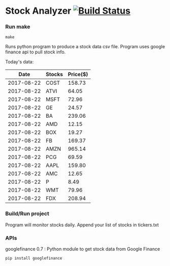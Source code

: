 # Stock Analyzer [![Build Status](https://travis-ci.org/ogoyal/StockAnalyzer.svg?branch=master)](https://travis-ci.org/ogoyal/StockAnalyzer)

### Run make
```
make
```

Runs python program to produce a stock data csv file. Program uses google finance api to pull stock info.

Today's data:

| Date| Stocks| Price($) | 
| --- | --- | ---  | 
| 2017-08-22| COST| 158.73 | 
| 2017-08-22| ATVI| 64.05 | 
| 2017-08-22| MSFT| 72.96 | 
| 2017-08-22| GE| 24.57 | 
| 2017-08-22| BA| 239.06 | 
| 2017-08-22| AMD| 12.15 | 
| 2017-08-22| BOX| 19.27 | 
| 2017-08-22| FB| 169.37 | 
| 2017-08-22| AMZN| 965.14 | 
| 2017-08-22| PCG| 69.59 | 
| 2017-08-22| AAPL| 159.80 | 
| 2017-08-22| AMC| 12.65 | 
| 2017-08-22| P| 8.49 | 
| 2017-08-22| WMT| 79.96 | 
| 2017-08-22| FDX| 208.94 | 

### Build/Run project

Program will monitor stocks daily. Append your list of stocks in tickers.txt

### APIs
googlefinance 0.7 : Python module to get stock data from Google Finance

```
pip install googlefinance
```

